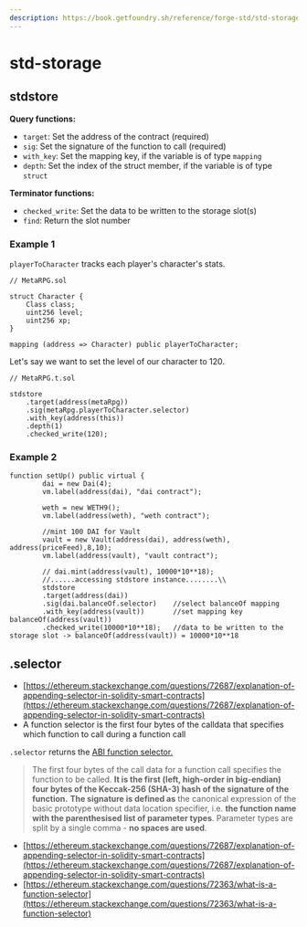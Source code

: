 ```yaml
---
description: https://book.getfoundry.sh/reference/forge-std/std-storage.html
---
```


# std-storage

## stdstore

**Query functions:**

* `target`: Set the address of the contract (required)
* `sig`: Set the signature of the function to call (required)
* `with_key`: Set the mapping key, if the variable is of type `mapping`
* `depth`: Set the index of the struct member, if the variable is of type `struct`

**Terminator functions:**

* `checked_write`: Set the data to be written to the storage slot(s)
* `find`: Return the slot number

### Example 1

`playerToCharacter` tracks each player's character's stats.

```solidity
// MetaRPG.sol

struct Character {
    Class class;
    uint256 level;
    uint256 xp;
}

mapping (address => Character) public playerToCharacter;
```

Let's say we want to set the level of our character to 120.

```solidity
// MetaRPG.t.sol

stdstore
    .target(address(metaRpg))
    .sig(metaRpg.playerToCharacter.selector)
    .with_key(address(this))
    .depth(1)
    .checked_write(120);
```

### Example 2

```solidity
function setUp() public virtual {
        dai = new Dai(4);
        vm.label(address(dai), "dai contract");

        weth = new WETH9();
        vm.label(address(weth), "weth contract");

        //mint 100 DAI for Vault
        vault = new Vault(address(dai), address(weth), address(priceFeed),8,10);
        vm.label(address(vault), "vault contract");
        
        // dai.mint(address(vault), 10000*10**18);
        //......accessing stdstore instance........\\
        stdstore    
        .target(address(dai))
        .sig(dai.balanceOf.selector)    //select balanceOf mapping
        .with_key(address(vault))       //set mapping key balanceOf(address(vault))
        .checked_write(10000*10**18);   //data to be written to the storage slot -> balanceOf(address(vault)) = 10000*10**18
```

## .selector

* [https://ethereum.stackexchange.com/questions/72687/explanation-of-appending-selector-in-solidity-smart-contracts](https://ethereum.stackexchange.com/questions/72687/explanation-of-appending-selector-in-solidity-smart-contracts)
* A function selector is the first four bytes of the calldata that specifies which function to call during a function call

`.selector` returns the [ABI function selector.](https://solidity.readthedocs.io/en/latest/abi-spec.html#abi-function-selector)

> The first four bytes of the call data for a function call specifies the function to be called. **It is the first (left, high-order in big-endian) four bytes of the Keccak-256 (SHA-3) hash of the signature of the function.** **The signature is defined as** the canonical expression of the basic prototype without data location specifier, i.e. **the function name with the parenthesised list of parameter types**. Parameter types are split by a single comma - **no spaces are used**.

* [https://ethereum.stackexchange.com/questions/72687/explanation-of-appending-selector-in-solidity-smart-contracts](https://ethereum.stackexchange.com/questions/72687/explanation-of-appending-selector-in-solidity-smart-contracts)
* [https://ethereum.stackexchange.com/questions/72363/what-is-a-function-selector](https://ethereum.stackexchange.com/questions/72363/what-is-a-function-selector)

